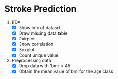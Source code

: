 # Stroke Prediction

1. EDA
   - [x] Show info of dataset
   - [x] Draw missing data table
   - [x] Pairplot
   - [x] Show correlation
   - [x] Boxplot
   - [x] Count unique value
2. Preprocessing data
   - [x] Drop data with 'bmi' > 45
   - [x] Obtain the mean value of bmi for the age class
